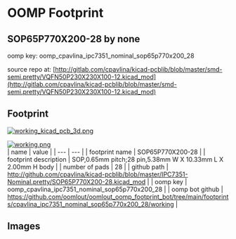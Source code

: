 # OOMP Footprint  
## SOP65P770X200-28  by none  
  
oomp key: oomp_cpavlina_ipc7351_nominal_sop65p770x200_28  
  
source repo at: [http://gitlab.com/cpavlina/kicad-pcblib/blob/master/smd-semi.pretty/VQFN50P230X230X100-12.kicad_mod](http://gitlab.com/cpavlina/kicad-pcblib/blob/master/smd-semi.pretty/VQFN50P230X230X100-12.kicad_mod)  
## Footprint  
  
[![working_kicad_pcb_3d.png](working_kicad_pcb_3d_600.png)](working_kicad_pcb_3d.png)  
  
[![working.png](working_600.png)](working.png)  
| name | value | 
| --- | --- | 
| footprint name | SOP65P770X200-28 | 
| footprint description | SOP,0.65mm pitch;28 pin,5.38mm W X 10.33mm L X 2.00mm H body | 
| number of pads | 28 | 
| github path | http://github.com/cpavlina/kicad-pcblib/blob/master/IPC7351-Nominal.pretty/SOP65P770X200-28.kicad_mod | 
| oomp key | oomp_cpavlina_ipc7351_nominal_sop65p770x200_28 | 
| oomp bot github | https://github.com/oomlout/oomlout_oomp_footprint_bot/tree/main/footprints/cpavlina_ipc7351_nominal_sop65p770x200_28/working | 
## Images  
